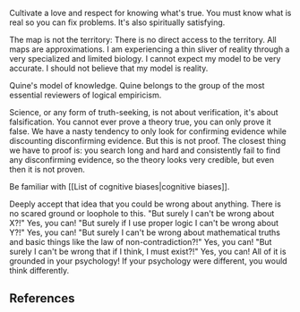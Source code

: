 Cultivate a love and respect for knowing what's true. You must know what is real so you can fix problems. It's also spiritually satisfying.

The map is not the territory: There is no direct access to the territory. All maps are approximations. I am experiencing a thin sliver of reality through a very specialized and limited biology. I cannot expect my model to be very accurate. I should not believe that my model is reality.

Quine's model of knowledge. Quine belongs to the group of the most essential reviewers of logical empiricism.

Science, or any form of truth-seeking, is not about verification, it's about falsification. You cannot ever prove a theory true, you can only prove it false. We have a nasty tendency to only look for confirming evidence while discounting disconfirming evidence. But this is not proof. The closest thing we have to proof is: you search long and hard and consistently fail to find any disconfirming evidence, so the theory looks very credible, but even then it is not proven.

Be familiar with [[List of cognitive biases|cognitive biases]].

Deeply accept that idea that you could be wrong about anything. There is no scared ground or loophole to this. "But surely I can't be wrong about X?!" Yes, you can! "But surely if I use proper logic I can't be wrong about Y?!" Yes, you can! "But surely I can't be wrong about mathematical truths and basic things like the law of non-contradiction?!" Yes, you can! "But surely I can't be wrong that if I think, I must exist?!" Yes, you can! All of it is grounded in your psychology! If your psychology were different, you would think differently.

## References